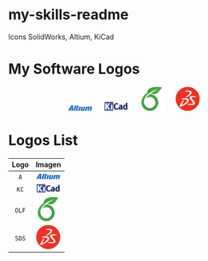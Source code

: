 # my-skills-readme
Icons SolidWorks, Altium, KiCad
# My Software Logos

<p align="center">
  <img src="./A.png" width="48" alt="A" style="margin:0 10px"/>
  <img src="./KC.png" width="48" alt="KC" style="margin:0 10px"/>
  <img src="./OLF.png" width="48" alt="OLF" style="margin:0 10px"/>
  <img src="./SDS.png" width="48" alt="SDS" style="margin:0 10px"/>
</p>


# Logos List

| Logo | Imagen |
| :--: | :----: |
| `A`   | <img src="./A.png" width="48"> |
| `KC`  | <img src="./KC.png" width="48"> |
| `OLF` | <img src="./OLF.png" width="48"> |
| `SDS` | <img src="./SDS.png" width="48"> |
